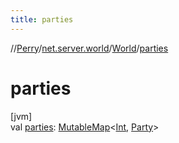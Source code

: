 ```yaml
---
title: parties
---
```

//[Perry](../../../index.html)/[net.server.world](../index.html)/[World](index.html)/[parties](parties.html)



# parties



[jvm]\
val [parties](parties.html): [MutableMap](https://kotlinlang.org/api/latest/jvm/stdlib/kotlin.collections/-mutable-map/index.html)&lt;[Int](https://kotlinlang.org/api/latest/jvm/stdlib/kotlin/-int/index.html), [Party](../-party/index.html)&gt;




